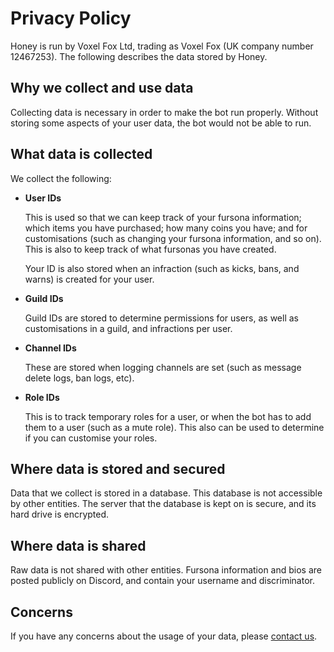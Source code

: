 # Privacy Policy

Honey is run by Voxel Fox Ltd, trading as Voxel Fox (UK company number 12467253). The following describes the data stored by Honey.

## Why we collect and use data

Collecting data is necessary in order to make the bot run properly. Without storing some aspects of your user data, the bot would not be able to run.

## What data is collected

We collect the following: 

* **User IDs** 

    This is used so that we can keep track of your fursona information; which items you have purchased; how many coins you have; and for customisations (such as changing your fursona information, and so on). This is also to keep track of what fursonas you have created.

    Your ID is also stored when an infraction (such as kicks, bans, and warns) is created for your user.

* **Guild IDs**

    Guild IDs are stored to determine permissions for users, as well as customisations in a guild, and infractions per user.

* **Channel IDs**

    These are stored when logging channels are set (such as message delete logs, ban logs, etc).

* **Role IDs**

    This is to track temporary roles for a user, or when the bot has to add them to a user (such as a mute role). This also can be used to determine if you can customise your roles.

## Where data is stored and secured

Data that we collect is stored in a database. This database is not accessible by other entities. The server that the database is kept on is secure, and its hard drive is encrypted.

## Where data is shared

Raw data is not shared with other entities. Fursona information and bios are posted publicly on Discord, and contain your username and discriminator.

## Concerns

If you have any concerns about the usage of your data, please [contact us](mailto:privacy@voxelfox.co.uk?subject=Privacy%20Policy%20Concern).

	
